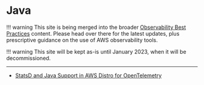 # Java

!!! warning
    This site is being merged into the broader [Observability Best Practices](https://aws-observability.github.io/observability-best-practices/recipes/) content. Please head over there for the latest updates, plus prescriptive guidance on the use of AWS observability tools.

!!! warning
    This site will be kept as-is until January 2023, when it will be decommissioned.

***

- [StatsD and Java Support in AWS Distro for OpenTelemetry][statsd-adot]

[statsd-adot]: https://aws.amazon.com/blogs/opensource/aws-distro-for-opentelemetry-adds-statsd-and-java-support/
